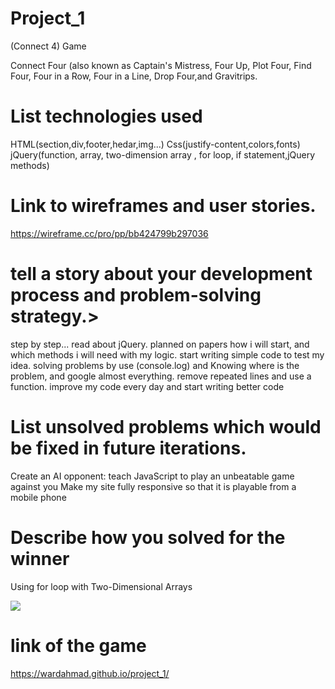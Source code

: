 # Project_1

(Connect 4) Game

Connect Four (also known as Captain's Mistress, Four Up, Plot Four, Find Four, Four in a Row, Four in a Line, Drop Four,and Gravitrips.

# List technologies used
HTML(section,div,footer,hedar,img...)
Css(justify-content,colors,fonts)
jQuery(function, array, two-dimension array , for loop, if statement,jQuery methods)


# Link to wireframes and user stories.
https://wireframe.cc/pro/pp/bb424799b297036

# tell a story about your development process and problem-solving strategy.>
step by step...
read about jQuery.
planned on papers how i will start, and which methods i will need with my logic.
start writing simple code to test my idea.
solving problems by use (console.log) and Knowing where is the problem, and google almost everything.
remove repeated lines and use a function.
improve my code every day and start writing better code

# List unsolved problems which would be fixed in future iterations.
Create an AI opponent: teach JavaScript to play an unbeatable game against you
Make my site fully responsive so that it is playable from a mobile phone


# Describe how you solved for the winner
Using for loop with Two-Dimensional Arrays

<img src="https://drive.google.com/file/d/1weDc0XJiBDmQttaRUNlb9dYezDVITBUu/view?usp=sharing">

# link of the game
https://wardahmad.github.io/project_1/

